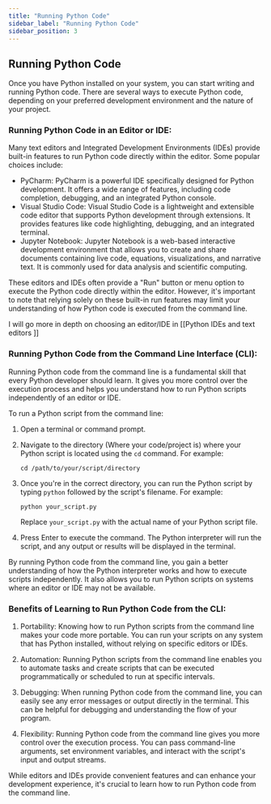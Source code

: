 ```yaml
---
title: "Running Python Code"
sidebar_label: "Running Python Code"
sidebar_position: 3
---
```


Running Python Code
---------------------

Once you have Python installed on your system, you can start writing and running Python code. There are several ways to execute Python code, depending on your preferred development environment and the nature of your project.

### Running Python Code in an Editor or IDE:

Many text editors and Integrated Development Environments (IDEs) provide built-in features to run Python code directly within the editor. Some popular choices include:

- PyCharm: PyCharm is a powerful IDE specifically designed for Python development. It offers a wide range of features, including code completion, debugging, and an integrated Python console.
- Visual Studio Code: Visual Studio Code is a lightweight and extensible code editor that supports Python development through extensions. It provides features like code highlighting, debugging, and an integrated terminal.
- Jupyter Notebook: Jupyter Notebook is a web-based interactive development environment that allows you to create and share documents containing live code, equations, visualizations, and narrative text. It is commonly used for data analysis and scientific computing.

These editors and IDEs often provide a "Run" button or menu option to execute the Python code directly within the editor. However, it's important to note that relying solely on these built-in run features may limit your understanding of how Python code is executed from the command line.

I will go more in depth on choosing an editor/IDE in [[Python IDEs and text editors ]]

### Running Python Code from the Command Line Interface (CLI):

Running Python code from the command line is a fundamental skill that every Python developer should learn. It gives you more control over the execution process and helps you understand how to run Python scripts independently of an editor or IDE.

To run a Python script from the command line:

1. Open a terminal or command prompt.
2. Navigate to the directory (Where your code/project is) where your Python script is located using the `cd` command. For example:
   ```
   cd /path/to/your/script/directory
   ```
3. Once you're in the correct directory, you can run the Python script by typing `python` followed by the script's filename. For example:
   ```
   python your_script.py
   ```
   Replace `your_script.py` with the actual name of your Python script file.

4. Press Enter to execute the command. The Python interpreter will run the script, and any output or results will be displayed in the terminal.

By running Python code from the command line, you gain a better understanding of how the Python interpreter works and how to execute scripts independently. It also allows you to run Python scripts on systems where an editor or IDE may not be available.

### Benefits of Learning to Run Python Code from the CLI:

1. Portability: Knowing how to run Python scripts from the command line makes your code more portable. You can run your scripts on any system that has Python installed, without relying on specific editors or IDEs.

2. Automation: Running Python scripts from the command line enables you to automate tasks and create scripts that can be executed programmatically or scheduled to run at specific intervals.

3. Debugging: When running Python code from the command line, you can easily see any error messages or output directly in the terminal. This can be helpful for debugging and understanding the flow of your program.

4. Flexibility: Running Python code from the command line gives you more control over the execution process. You can pass command-line arguments, set environment variables, and interact with the script's input and output streams.

While editors and IDEs provide convenient features and can enhance your development experience, it's crucial to learn how to run Python code from the command line.